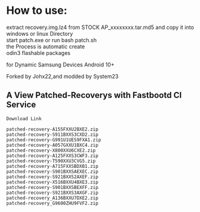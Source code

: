 # How to use:
extract recovery.img.lz4 from STOCK AP_xxxxxxxx.tar.md5 and copy it into</br>
windows or linux Directory</br> 
start patch.exe or run bash patch.sh</br>
the Process is automatic create</br>
odin3 flashable packages</br>

for Dynamic Samsung Devices Android 10+</br>

Forked by Johx22,and modded by System23</br>

## A View Patched-Recoverys with Fastbootd CI Service

````
Download Link 
````

````
patched-recovery-A155FXXU2BXE2.zip
patched-recovery-S911BXXS3CXD2.zip
patched-recovery-G991U1UES9FXA1.zip
patched-recovery-A057GXXU1BXC4.zip
patched-recovery-X800XXU6CXE2.zip
patched-recovery-A125FXXS3CWF3.zip
patched-recovery-T590XXU3CVG5.zip
patched-recovery-A715FXXSBDXB1.zip
patched-recovery-S901BXXSAEXEC.zip
patched-recovery-S921BXXS2AXEF.zip
patched-recovery-X516BXXU4BXE3.zip
patched-recovery-S901BXXSBEXFF.zip
patched-recovery-S921BXXS3AXGF.zip
patched-recovery_A136BXXU7DXE2.zip
patched-recovery_G9600ZHU9FVF2.zip
````
